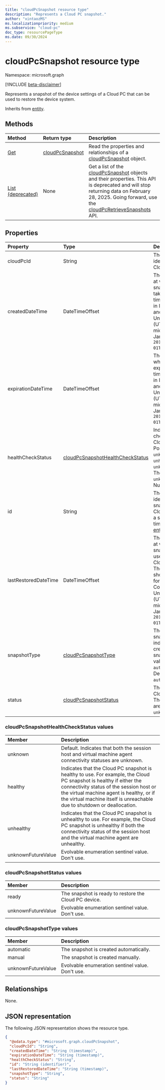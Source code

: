 ```yaml
---
title: "cloudPcSnapshot resource type"
description: "Represents a Cloud PC snapshot."
author: "xintaozMS"
ms.localizationpriority: medium
ms.subservice: "cloud-pc"
doc_type: resourcePageType
ms.date: 09/30/2024
---
```


# cloudPcSnapshot resource type

Namespace: microsoft.graph

[!INCLUDE [beta-disclaimer](../../includes/beta-disclaimer.md)]

Represents a snapshot of the device settings of a Cloud PC that can be used to restore the device system.


Inherits from [entity](../resources/entity.md).

## Methods
|Method|Return type|Description|
|:---|:---|:---|
|[Get](../api/cloudpcsnapshot-get.md)|[cloudPcSnapshot](../resources/cloudpcsnapshot.md)|Read the properties and relationships of a [cloudPcSnapshot](../resources/cloudpcsnapshot.md) object.|
|[List (deprecated)](../api/virtualendpoint-list-snapshots.md)|None|Get a list of the [cloudPcSnapshot](../resources/cloudpcsnapshot.md) objects and their properties. This API is deprecated and will stop returning data on February 28, 2025. Going forward, use the [cloudPcRetrieveSnapshots](../api/cloudpc-retrievesnapshots.md) API.|

## Properties

|Property|Type|Description|
|:---|:---|:---|
|cloudPcId|String|The unique identifier for the Cloud PC.|
|createdDateTime|DateTimeOffset|The date and time at which the snapshot was taken. The timestamp is shown in ISO 8601 format and Coordinated Universal Time (UTC). For example, midnight UTC on Jan 1, 2014 is `2014-01-01T00:00:00Z`.|
|expirationDateTime|DateTimeOffset| The date and time when the snapshot expires. The timestamp is shown in ISO 8601 format and Coordinated Universal Time (UTC). For example, midnight UTC on Jan 1, 2014 is `2014-01-01T00:00:00Z`.|
|healthCheckStatus|[cloudPcSnapshotHealthCheckStatus](#cloudpcsnapshothealthcheckstatus-values)|Indicates the health check status of the Cloud PC snapshot. Possible values are, `unknown`, `healthy`, `unhealthy`, `unknownFutureValue`. The default value is `unknown`. Read-only. Nullable.|
|id|String|The unique identifier for the snapshot of the Cloud PC device at a specific point in time. Inherited from [entity](../resources/entity.md).|
|lastRestoredDateTime|DateTimeOffset|The date and time at which the snapshot was last used to restore the Cloud PC device. The timestamp is shown in ISO 8601 format and Coordinated Universal Time (UTC). For example, midnight UTC on Jan 1, 2014 is `2014-01-01T00:00:00Z`.|
|snapshotType| [cloudPcSnapshotType](#cloudpcsnapshottype-values)   | The type of snapshot that indicates how to create the snapshot. Possible values are `automatic`, `manual`. Default value is `automatic`.|
|status|[cloudPcSnapshotStatus](#cloudpcsnapshotstatus-values)|The status of the Cloud PC snapshot. The possible values are: `ready`, `unknownFutureValue`.|

### cloudPcSnapshotHealthCheckStatus values

|Member|Description|
|:---|:---|
| unknown            | Default. Indicates that both the session host and virtual machine agent connectivity statuses are unknown. |
| healthy            | Indicates that the Cloud PC snapshot is healthy to use. For example, the Cloud PC snapshot is healthy if either the connectivity status of the session host or the virtual machine agent is healthy, or if the virtual machine itself is unreachable due to shutdown or deallocation. |
| unhealthy          | Indicates that the Cloud PC snapshot is unhealthy to use. For example, the Cloud PC snapshot is unhealthy if both the connectivity status of the session host and the virtual machine agent are unhealthy. |
| unknownFutureValue | Evolvable enumeration sentinel value. Don't use. |

### cloudPcSnapshotStatus values

|Member|Description|
|:---|:---|
|ready|The snapshot is ready to restore the Cloud PC device.|
|unknownFutureValue|Evolvable enumeration sentinel value. Don't use.|

### cloudPcSnapshotType values

|Member|Description|
|:---|:---|
| automatic          | The snapshot is created automatically.           |
| manual             | The snapshot is created manually.               |
| unknownFutureValue | Evolvable enumeration sentinel value. Don't use.     |

## Relationships
None.

## JSON representation
The following JSON representation shows the resource type.
<!-- {
  "blockType": "resource",
  "keyProperty": "id",
  "@odata.type": "microsoft.graph.cloudPcSnapshot",
  "baseType": "microsoft.graph.entity",
  "openType": false
}
-->
``` json
{
  "@odata.type": "#microsoft.graph.cloudPcSnapshot",
  "cloudPcId": "String",
  "createdDateTime": "String (timestamp)",
  "expirationDateTime": "String (timestamp)",
  "healthCheckStatus": "String",
  "id": "String (identifier)",
  "lastRestoredDateTime": "String (timestamp)",
  "snapshotType": "String",
  "status": "String"
}
```

